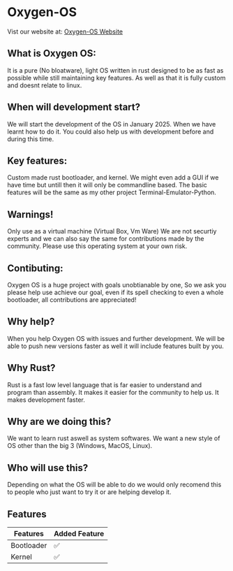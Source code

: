 # Oxygen-OS
Vist our website at:
    [Oxygen-OS Website](https://ruben2163.github.io/Oxygen/)
## What is Oxygen OS:
It is a pure (No bloatware), light OS written in rust designed to be as fast as possible while still maintaining key features. As well as that it is fully custom and doesnt relate to linux.
## When will development start?
We will start the development of the OS in January 2025. When we have learnt how to do it. You could also help us with development before and during this time.
## Key features:
Custom made rust bootloader, and kernel. We might even add a GUI if we have time but untill then it will only be commandline based. The basic features will be the same as my other project Terminal-Emulator-Python.
## Warnings!
Only use as a virtual machine (Virtual Box, Vm Ware)
We are not securtiy experts and we can also say the same for contributions made by the community.
Please use this operating system at your own risk.
## Contibuting:
Oxygen OS is a huge project with goals unobtianable by one,
So we ask you please help use achieve our goal, even if its spell checking to even a whole bootloader, all contributions are appreciated!
## Why help?
When you help Oxygen OS with issues and further development. We will be able to push new versions faster as well it will include features built by you.
## Why Rust?
Rust is a fast low level language that is far easier to understand and program than assembly.
It makes it easier for the community to help us.
It makes development faster.
## Why are we doing this?
We want to learn rust aswell as system softwares. 
We want a new style of OS other than the big 3 (Windows, MacOS, Linux).
## Who will use this?
Depending on what the OS will be able to do we would only recomend this to people who just want to try it or are helping develop it.
## Features
| Features      | Added Feature     |
|---------------|---------------|
| Bootloader |   :white_check_mark:|
|Kernel|:white_check_mark:|